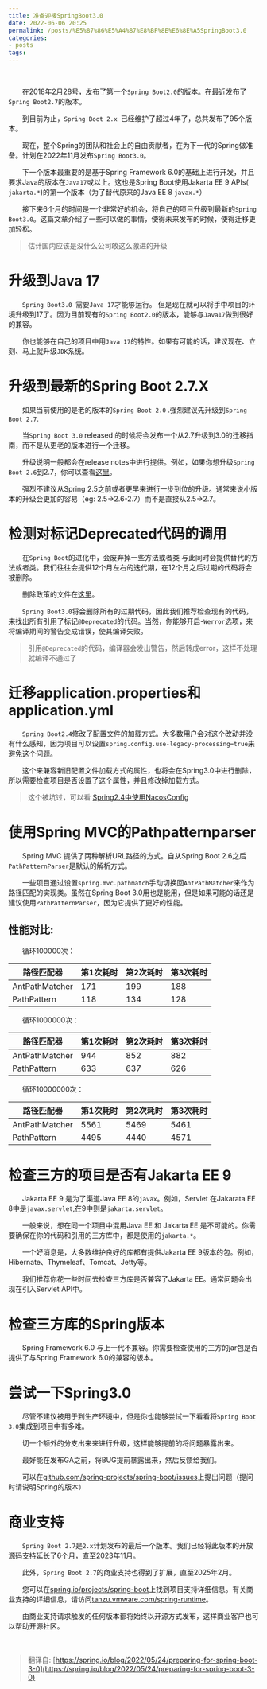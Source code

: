 ```yaml
---
title: 准备迎接SpringBoot3.0
date: 2022-06-06 20:25
permalink: /posts/%E5%87%86%E5%A4%87%E8%BF%8E%E6%8E%A5SpringBoot3.0
categories:
- posts
tags: 
---
```

‍

　　在2018年2月28号，发布了第一个`Spring Boot2.0`的版本。在最近发布了`Spring Boot2.7`的版本。

　　到目前为止，`Spring Boot 2.x `已经维护了超过4年了，总共发布了95个版本。

　　现在，整个Spring的团队和社会上的自由贡献者，在为下一代的Spring做准备。计划在2022年11月发布`Spring Boot3.0`。

　　下一个版本最重要的是基于Spring Framework 6.0的基础上进行开发，并且要求Java的版本在`Java17`或以上。这也是Spring Boot使用Jakarta EE 9 APIs( `jakarta.*`)的第一个版本（为了替代原来的Java EE 8 `javax.*`）

　　接下来6个月的时间是一个非常好的机会，将自己的项目升级到最新的`Spring Boot3.0`。这篇文章介绍了一些可以做的事情，使得未来发布的时候，使得迁移更加轻松。

> 估计国内应该是没什么公司敢这么激进的升级
>

# 升级到Java 17

　　`Spring Boot3.0 `需要`Java 17`才能够运行。 但是现在就可以将手中项目的环境升级到17了。因为目前现有的`Spring Boot2.0`的版本，能够与`Java17`做到很好的兼容。

　　你也能够在自己的项目中用`Java 17`的特性。如果有可能的话，建议现在、立刻、马上就升级`JDK`系统。

# 升级到最新的Spring Boot 2.7.X

　　如果当前使用的是老的版本的`Spring Boot 2.0` .强烈建议先升级到`Spring Boot 2.7`.

　　当`Spring Boot 3.0` released 的时候将会发布一个从2.7升级到3.0的迁移指南，而不是从更老的版本进行一个迁移。

　　升级说明一般都会在release notes中进行提供。例如，如果你想升级`Spring Boot 2.6`到2.7，你可以查看[这里](https://github.com/spring-projects/spring-boot/wiki/Spring-Boot-2.7-Release-Notes#upgrading-from-spring-boot-26)。

　　强烈不建议从Spring 2.5之前或者更早来进行一步到位的升级。通常来说小版本的升级会更加的容易（eg: 2.5->2.6-2.7）而不是直接从2.5->2.7。

# 检测对标记Deprecated代码的调用

　　在`Spring Boot`的进化中，会废弃掉一些方法或者类 与此同时会提供替代的方法或者类。我们往往会提供12个月左右的迭代期，在12个月之后过期的代码将会被删除。

　　删除政策的文件在[这里](https://github.com/spring-projects/spring-boot/wiki/Deprecations)。

　　`Spring Boot3.0`将会删除所有的过期代码，因此我们推荐检查现有的代码，来找出所有引用了标记`@Deprecated`的代码。当然，你能够开启-`Werror`选项，来将编译期间的警告变成错误，使其编译失败。

> 引用`@Deprecated`的代码，编译器会发出警告，然后转成error，这样不处理就编译不通过了
>

# 迁移application.properties和application.yml

　　`Spring Boot2.4`修改了配置文件的加载方式。大多数用户会对这个改动并没有什么感知，因为项目可以设置`spring.config.use-legacy-processing=true`来避免这个问题。

　　这个来兼容新旧配置文件加载方式的属性，也将会在Spring3.0中进行删除，所以需要检查项目是否设置了这个属性，并且修改掉加载方式。

> 这个被坑过，可以看 [Spring2.4中使用NacosConfig](../在Spring2.4中使用NacosConfig)
>

# 使用Spring MVC的Pathpatternparser

　　Spring MVC 提供了两种解析URL路径的方式。自从Spring Boot 2.6之后`PathPatternParser`是默认的解析方式。

　　一些项目通过设置`spring.mvc.pathmatch`手动切换回`AntPathMatcher`来作为路径匹配的实现类。虽然在Spring Boot 3.0用也是能用，但是如果可能的话还是建议使用`PathPatternParser`，因为它提供了更好的性能。

## 性能对比: 

　　循环100000次：

|路径匹配器|第1次耗时|第2次耗时|第3次耗时|
| ----------------| -----------| -----------| -----------|
|AntPathMatcher|171|199|188|
|PathPattern|118|134|128|

　　循环1000000次：

|路径匹配器|第1次耗时|第2次耗时|第3次耗时|
| ----------------| -----------| -----------| -----------|
|AntPathMatcher|944|852|882|
|PathPattern|633|637|626|

　　循环10000000次：

|路径匹配器|第1次耗时|第2次耗时|第3次耗时|
| ----------------| -----------| -----------| -----------|
|AntPathMatcher|5561|5469|5461|
|PathPattern|4495|4440|4571|

# 检查三方的项目是否有Jakarta EE 9

　　Jakarta EE 9 是为了渠道Java EE 8的`javax`。例如，Servlet 在Jakarata EE 8中是`javax.servlet`,在9中则是`jakarta.servlet`。

　　一般来说，想在同一个项目中混用Java EE 和 Jakarta EE 是不可能的。你需要确保在你的代码和引用的三方库中，都是使用的`jakarta.*`。

　　一个好消息是，大多数维护良好的库都有提供Jakarta EE 9版本的包。例如，Hibernate、Thymeleaf、Tomcat、Jetty等。

　　我们推荐你花一些时间去检查三方库是否兼容了Jakarta EE。通常问题会出现在引入Servlet API中。

# 检查三方库的Spring版本

　　Spring Framework 6.0 与上一代不兼容。你需要检查使用的三方的jar包是否提供了与Spring Framework 6.0的兼容的版本。

# 尝试一下Spring3.0

　　尽管不建议被用于到生产环境中，但是你也能够尝试一下看看将`Spring Boot 3.0`集成到项目中有多难。

　　切一个额外的分支出来来进行升级，这样能够提前的将问题暴露出来。

　　最好能在发布GA之前，将BUG提前暴露出来，然后反馈给我们。

　　可以在[github.com/spring-projects/spring-boot/issues](https://github.com/spring-projects/spring-boot/issues)上提出问题（提问时请说明Spring的版本）

# 商业支持

　　`Spring Boot 2.7`是`2.x`计划发布的最后一个版本。我们已经将此版本的开放源码支持延长了6个月，直至2023年11月。

　　此外，`Spring Boot 2.7`的商业支持也得到了扩展，直至2025年2月。

　　您可以在[spring.io/projects/spring-boot](spring.io/projects/spring-boot)上找到项目支持详细信息。有关商业支持的详细信息，请访问[tanzu.vmware.com/spring-runtime](tanzu.vmware.com/spring-runtime)。

　　由商业支持请求触发的任何版本都将始终以开源方式发布，这样商业客户也可以帮助开源社区。

　　‍

> 翻译自: [https://spring.io/blog/2022/05/24/preparing-for-spring-boot-3-0](https://spring.io/blog/2022/05/24/preparing-for-spring-boot-3-0)
>
